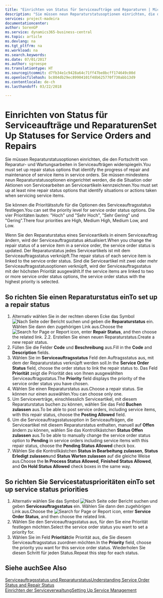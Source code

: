 ```yaml
---
title: "Einrichten von Status für Serviceaufträge und Reparaturen | Microsoft Docs"
description: "Sie müssen neun Reparaturstatusoptionen einrichten, die den Fortschritt von Reparatur- und Wartungsarbeiten in Serviceaufträgen widerspiegeln."
services: project-madeira
documentationcenter: 
author: SorenGP
ms.service: dynamics365-business-central
ms.topic: article
ms.devlang: na
ms.tgt_pltfrm: na
ms.workload: na
ms.search.keywords: 
ms.date: 07/01/2017
ms.author: sgroespe
ms.translationtype: HT
ms.sourcegitcommit: d7fb34e1c9428a64c71ff47be8bcff174649c00d
ms.openlocfilehash: bc804db29ec89904101f48b625770f730abb13d9
ms.contentlocale: de-ch
ms.lasthandoff: 03/22/2018

---
```

# <a name="set-up-statuses-for-service-orders-and-repairs"></a><span data-ttu-id="0e145-103">Einrichten von Status für Serviceaufträge und Reparaturen</span><span class="sxs-lookup"><span data-stu-id="0e145-103">Set Up Statuses for Service Orders and Repairs</span></span>
<span data-ttu-id="0e145-104">Sie müssen Reparaturstatusoptionen einrichten, die den Fortschritt von Reparatur- und Wartungsarbeiten in Serviceaufträgen widerspiegeln.</span><span class="sxs-lookup"><span data-stu-id="0e145-104">You must set up repair status options that identify the progress of repair and maintenance of service items in service orders.</span></span> <span data-ttu-id="0e145-105">Sie müssen mindestens neun Reparaturstatusoptionen eingerichtet werden, die die Situation oder Aktionen von Servicearbeiten an Serviceartikeln kennzeichnen.</span><span class="sxs-lookup"><span data-stu-id="0e145-105">You must set up at least nine repair status options that identify situations or actions taken when servicing service items.</span></span>  

<span data-ttu-id="0e145-106">Sie können die Prioritätsstufe für die Optionen des Serviceauftragsstatus festlegen.</span><span class="sxs-lookup"><span data-stu-id="0e145-106">You can set the priority level for service order status options.</span></span> <span data-ttu-id="0e145-107">Die vier Prioritäten lauten: "Hoch" und "Sehr Hoch", "Sehr Gering" und "Gering".</span><span class="sxs-lookup"><span data-stu-id="0e145-107">There four priorities are High, Medium High, Medium Low, and Low.</span></span>  
  
<span data-ttu-id="0e145-108">Wenn Sie den Reparaturstatus eines Serviceartikels in einem Serviceauftrag ändern, wird der Serviceauftragsstatus aktualisiert.</span><span class="sxs-lookup"><span data-stu-id="0e145-108">When you change the repair status of a service item in a service order, the service order status is updated.</span></span> <span data-ttu-id="0e145-109">Der Reparaturstatus jedes Serviceartikels ist mit dem Serviceauftragsstatus verknüpft.</span><span class="sxs-lookup"><span data-stu-id="0e145-109">The repair status of each service item is linked to the service order status.</span></span> <span data-ttu-id="0e145-110">Sind die Serviceartikel mit zwei oder mehr Serviceauftragsstatusoptionen verknüpft, wird der Serviceauftragsstatus mit der höchsten Priorität ausgewählt.</span><span class="sxs-lookup"><span data-stu-id="0e145-110">If the service items are linked to two or more service order status options, the service order status with the highest priority is selected.</span></span>  

## <a name="to-set-up-a-repair-status"></a><span data-ttu-id="0e145-111">So richten Sie einen Reparaturstatus ein</span><span class="sxs-lookup"><span data-stu-id="0e145-111">To set up a repair status</span></span>  
1. <span data-ttu-id="0e145-112">Alternativ wählen Sie in der rechten oberen Ecke das Symbol ![Nach Seite oder Bericht suchen](media/ui-search/search_small.png "Nach Seite oder Bericht suchen") und geben die **Reparaturstatus** ein. Wählen Sie dann den zugehörigen Link aus.</span><span class="sxs-lookup"><span data-stu-id="0e145-112">Choose the ![Search for Page or Report](media/ui-search/search_small.png "Search for Page or Report icon") icon, enter **Repair Status**, and then choose the related link.</span></span> <span data-ttu-id="0e145-113">2.</span><span class="sxs-lookup"><span data-stu-id="0e145-113">2.</span></span> <span data-ttu-id="0e145-114">Erstellen Sie einen neuen Reparaturstatus.</span><span class="sxs-lookup"><span data-stu-id="0e145-114">Create a new repair status.</span></span>  
3. <span data-ttu-id="0e145-115">Füllen Sie die Felder **Code** und **Beschreibung** aus.</span><span class="sxs-lookup"><span data-stu-id="0e145-115">Fill in the **Code** and **Description** fields.</span></span>  
4. <span data-ttu-id="0e145-116">Wählen Sie im **Serviceauftragsstatus** Feld den Auftragsstatus aus, mit dem der Reparaturstatus verknüpft werden soll.</span><span class="sxs-lookup"><span data-stu-id="0e145-116">In the **Service Order Status** field, choose the order status to link the repair status to.</span></span> <span data-ttu-id="0e145-117">Das Feld **Priorität** zeigt die Priorität des von Ihnen ausgewählten Serviceauftragsstatus.</span><span class="sxs-lookup"><span data-stu-id="0e145-117">The **Priority** field displays the priority of the service order status you have chosen.</span></span>  
5. <span data-ttu-id="0e145-118">Wählen Sie einen Reparaturstatus aus.</span><span class="sxs-lookup"><span data-stu-id="0e145-118">Choose a repair status.</span></span> <span data-ttu-id="0e145-119">Sie können nur einen auswählen.</span><span class="sxs-lookup"><span data-stu-id="0e145-119">You can choose only one.</span></span>  
6. <span data-ttu-id="0e145-120">Um Serviceverträge, einschliesslich Serviceartikel, mit diesem Reparaturstatus buchen zu können, wählen Sie das Feld **Buchen zulassen** aus.</span><span class="sxs-lookup"><span data-stu-id="0e145-120">To be able to post service orders, including service items, with this repair status, choose the **Posting Allowed** field.</span></span>  
7. <span data-ttu-id="0e145-121">Um die Serviceauftragsstatusoption in Serviceaufträgen, die Serviceartikel mit diesem Reparaturstatus enthalten, manuell auf **Offen** ändern zu können, wählen Sie das Kontrollkästchen **Status Offen zulassen** aus.</span><span class="sxs-lookup"><span data-stu-id="0e145-121">To be able to manually change the service order status option to **Pending** in service orders including service items with this repair status, choose the **Pending Status Allowed** check box.</span></span>  
8. <span data-ttu-id="0e145-122">Wählen Sie die Kontrollkästchen **Status in Bearbeitung zulassen**, **Status Erledigt zulassen**und **Status Warten zulassen** auf die gleiche Weise aus.</span><span class="sxs-lookup"><span data-stu-id="0e145-122">Choose the **In Process Status Allowed**, **Finished Status Allowed**, and **On Hold Status Allowed** check boxes in the same way.</span></span>
  
## <a name="to-set-up-service-status-priorities"></a><span data-ttu-id="0e145-123">So richten Sie Servicestatusprioritäten ein</span><span class="sxs-lookup"><span data-stu-id="0e145-123">To set up service status priorities</span></span>  
1. <span data-ttu-id="0e145-124">Alternativ wählen Sie das Symbol ![Nach Seite oder Bericht suchen](media/ui-search/search_small.png "Nach Seite oder Bericht suchen") und geben **Serviceauftragsstatus** ein. Wählen Sie dann den zugehörigen Link aus.</span><span class="sxs-lookup"><span data-stu-id="0e145-124">Choose the ![Search for Page or Report](media/ui-search/search_small.png "Search for Page or Report icon") icon, enter **Service Order Status**, and then choose the related link.</span></span>  
2. <span data-ttu-id="0e145-125">Wählen Sie den Serviceauftragsstatus aus, für den Sie eine Priorität festlegen möchten.</span><span class="sxs-lookup"><span data-stu-id="0e145-125">Select the service order status you want to set a priority for.</span></span>  
3. <span data-ttu-id="0e145-126">Wählen Sie im Feld **Priorität**die Priorität aus, die Sie diesem Serviceauftragsstatus zuordnen möchten.</span><span class="sxs-lookup"><span data-stu-id="0e145-126">In the **Priority** field, choose the priority you want for this service order status.</span></span> <span data-ttu-id="0e145-127">Wiederholen Sie diesen Schritt für jeden Status.</span><span class="sxs-lookup"><span data-stu-id="0e145-127">Repeat this step for each status.</span></span>  
  
## <a name="see-also"></a><span data-ttu-id="0e145-128">Siehe auch</span><span class="sxs-lookup"><span data-stu-id="0e145-128">See Also</span></span>  
[<span data-ttu-id="0e145-129">Serviceauftragsstatus und Reparaturstatus</span><span class="sxs-lookup"><span data-stu-id="0e145-129">Understanding Service Order Status and Repair Status</span></span>]()  
[<span data-ttu-id="0e145-130">Einrichten der Serviceverwaltung</span><span class="sxs-lookup"><span data-stu-id="0e145-130">Setting Up Service Management</span></span>](service-setup-service.md)  

